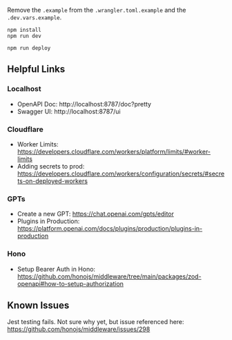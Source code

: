 Remove the `.example` from the `.wrangler.toml.example` and the `.dev.vars.example`.

```
npm install
npm run dev
```

```
npm run deploy
```

## Helpful Links

### Localhost
- OpenAPI Doc: http://localhost:8787/doc?pretty
- Swagger UI: http://localhost:8787/ui

### Cloudflare
- Worker Limits: https://developers.cloudflare.com/workers/platform/limits/#worker-limits
- Adding secrets to prod: https://developers.cloudflare.com/workers/configuration/secrets/#secrets-on-deployed-workers

### GPTs
- Create a new GPT: https://chat.openai.com/gpts/editor
- Plugins in Production: https://platform.openai.com/docs/plugins/production/plugins-in-production

### Hono
- Setup Bearer Auth in Hono: https://github.com/honojs/middleware/tree/main/packages/zod-openapi#how-to-setup-authorization

## Known Issues

Jest testing fails. Not sure why yet, but issue referenced here: https://github.com/honojs/middleware/issues/298
